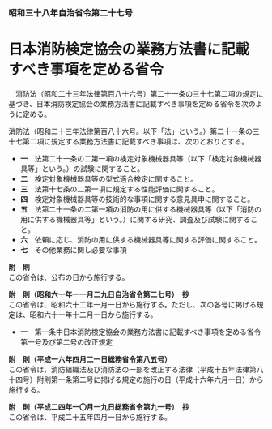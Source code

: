 ### 昭和三十八年自治省令第二十七号  
# 日本消防検定協会の業務方法書に記載すべき事項を定める省令  
　消防法（昭和二十三年法律第百八十六号）第二十一条の三十七第二項の規定に基づき、日本消防検定協会の業務方法書に記載すべき事項を定める省令を次のように定める。  
  
消防法（昭和二十三年法律第百八十六号。以下「法」という。）第二十一条の三十七第二項に規定する業務方法書に記載すべき事項は、次のとおりとする。  
* **一**　法第二十一条の二第一項の検定対象機械器具等（以下「検定対象機械器具等」という。）の試験に関すること。  
* **二**　検定対象機械器具等の型式適合検定に関すること。  
* **三**　法第十七条の二第一項に規定する性能評価に関すること。  
* **四**　検定対象機械器具等の技術的な事項に関する意見具申に関すること。  
* **五**　法第二十一条の二第一項の消防の用に供する機械器具等（以下「消防の用に供する機械器具等」という。）に関する研究、調査及び試験に関すること。  
* **六**　依頼に応じ、消防の用に供する機械器具等に関する評価に関すること。  
* **七**　その他業務に関し必要な事項  
  
**附　則**  
この省令は、公布の日から施行する。  
  
**附　則（昭和六一年一一月二九日自治省令第二七号）　抄**  
この省令は、昭和六十二年一月一日から施行する。ただし、次の各号に掲げる規定は、昭和六十一年十二月一日から施行する。  
* **一**　第一条中日本消防検定協会の業務方法書に記載すべき事項を定める省令第一号及び第二号の改正規定  
  
**附　則（平成一六年四月二一日総務省令第八五号）**  
この省令は、消防組織法及び消防法の一部を改正する法律（平成十五年法律第八十四号）附則第一条第二号に掲げる規定の施行の日（平成十六年六月一日）から施行する。  
  
**附　則（平成二四年一〇月一九日総務省令第九一号）　抄**  
この省令は、平成二十五年四月一日から施行する。  
  
